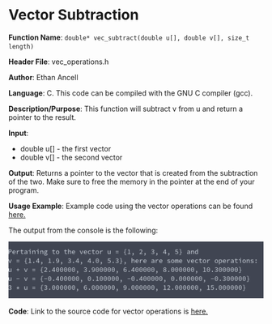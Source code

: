 # Vector Subtraction
**Function Name**: ```double* vec_subtract(double u[], double v[], size_t length)```

**Header File**: vec_operations.h

**Author**: Ethan Ancell

**Language**: C. This code can be compiled with the GNU C compiler (gcc).

**Description/Purpose**: This function will subtract v from u and return a pointer to the result.

**Input**:
* double u[] - the first vector
* double v[] - the second vector

**Output**: Returns a pointer to the vector that is created from the subtraction of the two. Make sure to free the memory in the pointer at the end of your program.

**Usage Example**: Example code using the vector operations can be found [here.](https://github.com/ethanancell/math4610/blob/master/software/vectors/operations.c)

The output from the console is the following:

![Console Output](images/vec_operations.png)

**Code**: Link to the source code for vector operations is [here.](https://github.com/ethanancell/math4610/blob/master/shared_library/src/vec_operations.c)
